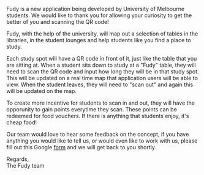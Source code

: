 <!-- Global site tag (gtag.js) - Google Analytics -->
<script async src="https://www.googletagmanager.com/gtag/js?id=UA-124560072-1"></script>
<script>
  window.dataLayer = window.dataLayer || [];
  function gtag(){dataLayer.push(arguments);}
  gtag('js', new Date());

  gtag('config', 'UA-124560072-1');
</script>

<body>
<p> Fudy is a new application being developed by University of Melbourne students. We would like to thank you for allowing your curiosity to get the better of you and scanning the QR code!
  <br />
<p> Fudy, with the help of the university, will map out a selection of tables in the libraries, in the student lounges and help students like you find a place to study.
  <br />
<p> Each study spot will have a QR code in front of it, just like the table that you are sitting at. When a student sits down to study at a "Fudy" table, they will need to scan the QR code and input how long they will be in that study spot. This will be updated on a real time map that application users will be able to view. When the student leaves, they will need to "scan out" and again this will be updated on the map.
  <br />
<p> To create more incentive for students to scan in and out, they will have the opporunity to gain points everytime they scan. These points can be redeemed for food vouchers. If there is anything that students enjoy, it's cheap food!
  <br />
<p> Our team would love to hear some feedback on the concept, if you have anything you would like to tell us, or would even like to work with us, please fill out this Google <a href="https://docs.google.com/forms/d/e/1FAIpQLSevrbuux86zDOM5tgVasoI7oqa2XSmrMYuPUnepvgnHAVvQuw/viewform?usp=sf_link "> form</a> and we will get back to you shortly.
  <br />
<p>Regards,
   <br />
  The Fudy team

<body>

